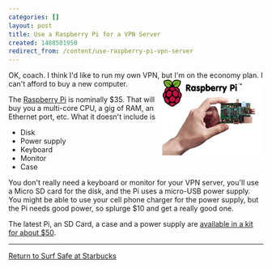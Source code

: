 ```yaml
---
categories: []
layout: post
title: Use a Raspberry Pi for a VPN Server
created: 1488501950
redirect_from: /content/use-raspberry-pi-vpn-server
---
```

OK, coach.  I think I'd like to run my own VPN, but I'm on the economy plan.  I can't afford to buy a new computer.
<img src="/files/raspberry-pi-size.png" height="150" width="200" style="float: right; margin: 0 0 10px 10px" >

The [Raspberry Pi](https://www.raspberrypi.org/products/) is nominally $35.  That will buy you a multi-core CPU, a gig of RAM, an Ethernet port, etc.  What it doesn't include is

* Disk
* Power supply
* Keyboard
* Monitor
* Case

You don't really need a keyboard or monitor for your VPN server, you'll use a Micro SD card for the disk, and the Pi uses a micro-USB power supply.  You might be able to use your cell phone charger for the power supply, but the Pi needs good power, so splurge $10 and get a really good one.

The latest Pi, an SD Card, a case and a power supply are [available in a kit for about $50](https://www.amazon.com/CanaKit-Raspberry-Clear-Power-Supply/dp/B01C6EQNNK/ref=sr_1_3).

-----
[Return to Surf Safe at Starbucks](/content/surf-safe-starbucks#introducing_pi)
